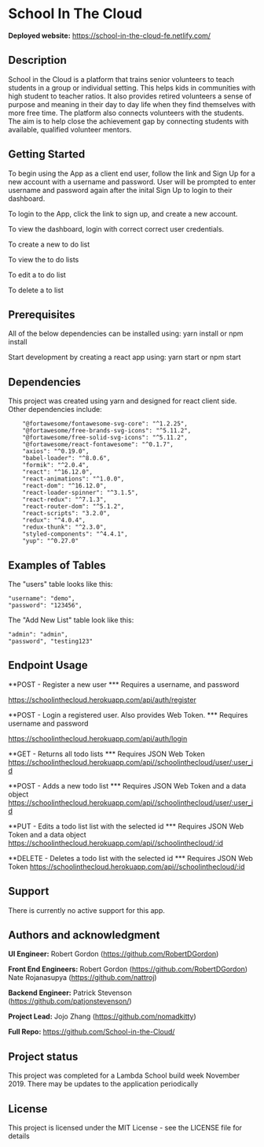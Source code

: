 # School In The Cloud

**Deployed website:** https://school-in-the-cloud-fe.netlify.com/

## Description
School in the Cloud is a platform that trains senior volunteers to teach students in a group or individual setting.  This helps kids in communities with high student to teacher ratios. It also provides retired volunteers a sense of purpose and meaning in their day to day life when they find themselves with more free time.  The platform also connects volunteers with the students. The aim is to help close the achievement gap by connecting students with available, qualified volunteer mentors. 

## Getting Started
To begin using the App as a client end user, follow the link and Sign Up for a new account with a username and password. User will be prompted to enter username and password again after the inital Sign Up to login to their dashboard.

To login to the App, click the link to sign up, and create a new account.

To view the dashboard, login with correct correct user credentials.

To create a new to do list

To view the to do lists

To edit a to do list

To delete a to list

## Prerequisites
All of the below dependencies can be installed using: yarn install or npm install

Start development by creating a react app using: yarn start or npm start

## Dependencies
This project was created using yarn and designed for react client side. Other dependencies include:
```
    "@fortawesome/fontawesome-svg-core": "^1.2.25",
    "@fortawesome/free-brands-svg-icons": "^5.11.2",
    "@fortawesome/free-solid-svg-icons": "^5.11.2",
    "@fortawesome/react-fontawesome": "^0.1.7",
    "axios": "^0.19.0",
    "babel-loader": "^8.0.6",
    "formik": "^2.0.4",
    "react": "^16.12.0",
    "react-animations": "^1.0.0",
    "react-dom": "^16.12.0",
    "react-loader-spinner": "^3.1.5",
    "react-redux": "^7.1.3",
    "react-router-dom": "^5.1.2",
    "react-scripts": "3.2.0",
    "redux": "^4.0.4",
    "redux-thunk": "^2.3.0",
    "styled-components": "^4.4.1",
    "yup": "^0.27.0"
```


## Examples of Tables
The "users" table looks like this:

```
"username": "demo",
"password": "123456",
```

The "Add New List" table look like this:

```
"admin": "admin",
"password", "testing123"
```

## Endpoint Usage
**POST - Register a new user *** Requires a username, and password

https://schoolinthecloud.herokuapp.com/api/auth/register

**POST - Login a registered user. Also provides Web Token. *** Requires username and password

https://schoolinthecloud.herokuapp.com/api/auth/login

**GET - Returns all todo lists *** Requires JSON Web Token https://schoolinthecloud.herokuapp.com/api//schoolinthecloud/user/:user_id

**POST - Adds a new todo list *** Requires JSON Web Token and a data object https://schoolinthecloud.herokuapp.com/api//schoolinthecloud/user/:user_id

**PUT - Edits a todo list list with the selected id *** Requires JSON Web Token and a data object https://schoolinthecloud.herokuapp.com/api//schoolinthecloud/:id

**DELETE - Deletes a todo list with the selected id *** Requires JSON Web Token https://schoolinthecloud.herokuapp.com/api//schoolinthecloud/:id

## Support
There is currently no active support for this app.

## Authors and acknowledgment

**UI Engineer:** Robert Gordon (https://github.com/RobertDGordon)

**Front End Engineers:** Robert Gordon (https://github.com/RobertDGordon) Nate Rojanasupya (https://github.com/nattroj)

**Backend Engineer:** Patrick Stevenson (https://github.com/patjonstevenson/)

**Project Lead:** Jojo Zhang (https://github.com/nomadkitty)

**Full Repo:** https://github.com/School-in-the-Cloud/

## Project status
This project was completed for a Lambda School build week November 2019. There may be updates to the application periodically

## License
This project is licensed under the MIT License - see the LICENSE file for details
